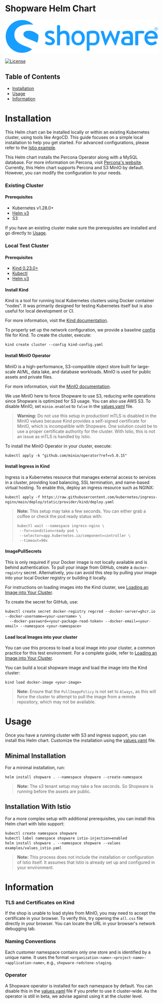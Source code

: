 # Shopware Helm Chart

![Shopware Helm Operator](shopware.svg)

[![License](https://img.shields.io/badge/License-Apache%202.0-blue.svg)](https://opensource.org/licenses/Apache-2.0)

## Table of Contents
- [Installation](#installation)
- [Usage](#usage)
- [Information](#Information)

# Installation

This Helm chart can be installed locally or within an existing Kubernetes cluster, using tools like ArgoCD.
This guide focuses on a simple local installation to help you get started.
For advanced configurations, please refer to the [Istio example](examples/values_istio.yaml).

This Helm chart installs the Percona Operator along with a MySQL database.
For more information on Percona, visit [Percona's website](https://www.percona.com/).
Currently, this Helm chart supports Percona and S3 MinIO by default.
However, you can modify the configuration to your needs.

### Existing Cluster
#### Prerequisites
- Kubernetes v1.28.0+
- [Helm v3](https://helm.sh/docs/intro/install/)
- S3

If you have an existing cluster make sure the prerequisites are installed and go directly to [Usage](#usage).

### Local Test Cluster
#### Prerequisites
- [Kind 0.23.0+](https://kind.sigs.k8s.io/docs/user/quick-start)
- [Kubectl](https://kubernetes.io/docs/tasks/tools/install-kubectl/)
- [Helm v3](https://helm.sh/docs/intro/install/)

#### Install Kind

Kind is a tool for running local Kubernetes clusters using Docker container “nodes”.
It was primarily designed for testing Kubernetes itself but is also useful for local development or CI.

For more information, visit the [Kind documentation](https://kind.sigs.k8s.io/).

To properly set up the network configuration, we provide a baseline [config](kind-config.yaml) file for Kind. To create the cluster, execute:
```
kind create cluster --config kind-config.yaml
```

#### Install MinIO Operator

MinIO is a high-performance, S3-compatible object store built for large-scale AI/ML, data lake, and database workloads.
MinIO is used for public assets and private files.

For more information, visit the [MinIO documentation](https://min.io/).

We use MinIO here to force Shopware to use S3, reducing write operations since Shopware is optimized for S3 usage.
You can also use AWS S3.
To disable MinIO, set `minio.enabled` to `false` in the [values.yaml](values.yaml) file.

> **Warning:**
> Do not use this setup in production!
> mTLS is disabled in the MinIO values because Kind provides a self-signed certificate for MinIO, which is incompatible with Shopware.
> One solution could be to use a proper certificate authority for the cluster.
> With Istio, this is not an issue as mTLS is handled by Istio.

To install the MinIO Operator in your cluster, execute:
```
kubectl apply -k "github.com/minio/operator?ref=v5.0.15"
```

#### Install Ingress in Kind

Ingress is a Kubernetes resource that manages external access to services in a cluster, providing load balancing, SSL termination, and name-based virtual hosting.
To enable this, deploy an ingress resource such as NGINX:
```
kubectl apply -f https://raw.githubusercontent.com/kubernetes/ingress-nginx/main/deploy/static/provider/kind/deploy.yaml
```

> **Note:**
> This setup may take a few seconds. You can either grab a coffee or check the pod ready status with:
> ```
> kubectl wait --namespace ingress-nginx \
>  --for=condition=ready pod \
>  --selector=app.kubernetes.io/component=controller \
>  --timeout=90s
> ```

#### ImagePullSecrets

This is only required if your Docker image is not locally available and is behind authentication.
To pull your image from GitHub, create a `docker-registry` secret.
Alternatively, you can avoid this step by pulling your image into your local Docker registry or building it locally.

For instructions on loading images into the Kind cluster, see [Loading an Image into Your Cluster](https://kind.sigs.k8s.io/docs/user/quick-start/#loading-an-image-into-your-cluster).

To create the secret for GitHub, use:
```
kubectl create secret docker-registry regcred --docker-server=ghcr.io --docker-username=<your-username> \
  --docker-password=<your-package-read-token> --docker-email=<your-email> --namespace <your-namespace>
```

#### Load local Images into your cluster

You can use this process to load a local image into your cluster, a common practice for this test environment.
For a complete guide, refer to [Loading an Image into Your Cluster](https://kind.sigs.k8s.io/docs/user/quick-start/#loading-an-image-into-your-cluster).

You can build a local shopware image and load the image into the Kind cluster:
```
kind load docker-image <your-image>
```

> **Note:**
> Ensure that the `PullImagePolicy` is not set to `Always`, as this will force the cluster to attempt to pull the image from a remote repository, which may not be available.

# Usage

Once you have a running cluster with S3 and ingress support, you can install this Helm chart.
Customize the installation using the [values.yaml](values.yaml) file.

## Minimal Installation
For a minimal installation, run:

[//]: # (TODO: Before the official release, ensure to update this command pointing to the public repository.)
```
helm install shopware . --namespace shopware --create-namespace
```

> **Note:**
> The s3 tenant setup may take a few seconds.
> So Shopware is running before the assets are public.

## Installation With Istio
For a more complex setup with additional prerequisites, you can install this Helm chart with Istio support:

```
kubectl create namespace shopware
kubectl label namespace shopware istio-injection=enabled
helm install shopware . --namespace shopware --values examples/values_istio.yaml
```

> **Note:**
> This process does not include the installation or configuration of Istio itself.
> It assumes that Istio is already set up and configured in your environment.

# Information
### TLS and Certificates on Kind
If the shop is unable to load styles from MinIO, you may need to accept the certificate in your browser.
To verify this, try opening the `all.css` file directly in your browser. You can locate the URL in your browser's network debugging tab.

### Naming Conventions
Each customer namespace contains only one store and is identified by a unique name.
It uses the format `<organization-name>-<project-name>-<application-name>`, e.g., `shopware-redstone-staging`.

### Operator
A Shopware operator is installed for each namespace by default.
You can disable this in the [values.yaml](values.yaml) file if you prefer to use it cluster-wide.
As the operator is still in beta, we advise against using it at the cluster level.
